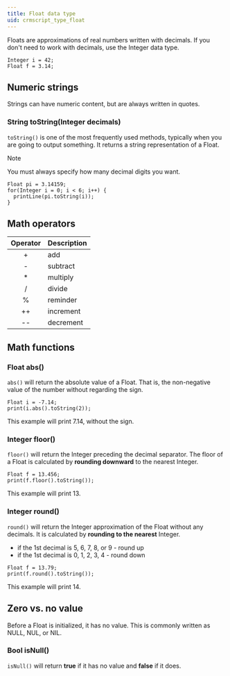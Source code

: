 ```yaml
---
title: Float data type
uid: crmscript_type_float
---
```


Floats are approximations of real numbers written with decimals. If you don't need to work with decimals, use the Integer data type.

```crmscript
Integer i = 42;
Float f = 3.14;
```

## Numeric strings

Strings can have numeric content, but are always written in quotes.

### String toString(Integer decimals)

`toString()` is one of the most frequently used methods, typically when you are going to output something. It returns a string representation of a Float.

> [!NOTE]
> You must always specify how many decimal digits you want.

```crmscript!
Float pi = 3.14159;
for(Integer i = 0; i < 6; i++) {
  printLine(pi.toString(i));
}

```

## Math operators

| Operator | Description |
|:--------:|-------------|
| +        | add         |
| -        | subtract    |
| *        | multiply    |
| /        | divide      |
| %        | reminder    |
| ++       | increment   |
| --       | decrement   |

## Math functions

### Float abs()

`abs()`  will return the absolute value of a Float. That is, the non-negative value of the number without regarding the sign.

```crmscript!
Float i = -7.14;
print(i.abs().toString(2));
```

This example will print 7.14, without the sign.

### Integer floor()

`floor()` will return the Integer preceding the decimal separator. The floor of a Float is calculated by **rounding downward** to the nearest Integer.

```crmscript!
Float f = 13.456;
print(f.floor().toString());
```

This example will print 13.

### Integer round()

`round()` will return the Integer approximation of the Float without any decimals. It is calculated by **rounding to the nearest** Integer.

* if the 1st decimal is 5, 6, 7, 8, or 9 - round up
* if the 1st decimal is 0, 1, 2, 3, 4 - round down

```crmscript!
Float f = 13.79;
print(f.round().toString());
```

This example will print 14.

## Zero vs. no value

Before a Float is initialized, it has no value. This is commonly written as NULL, NUL, or NIL.

### Bool isNull()

`isNull()` will return **true** if it has no value and **false** if it does.
